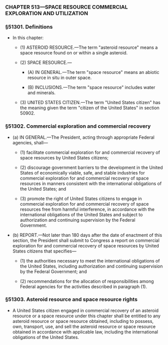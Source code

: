 ### **CHAPTER 513—SPACE RESOURCE COMMERCIAL EXPLORATION AND UTILIZATION**

### §51301. Definitions
* In this chapter:

  * (1) ASTEROID RESOURCE.—The term "asteroid resource" means a space resource found on or within a single asteroid.

  * (2) SPACE RESOURCE.—

    * (A) IN GENERAL.—The term "space resource" means an abiotic resource in situ in outer space.

    * (B) INCLUSIONS.—The term "space resource" includes water and minerals.


  * (3) UNITED STATES CITIZEN.—The term "United States citizen" has the meaning given the term "citizen of the United States" in section 50902.

### §51302. Commercial exploration and commercial recovery
* (a) IN GENERAL.—The President, acting through appropriate Federal agencies, shall—

  * (1) facilitate commercial exploration for and commercial recovery of space resources by United States citizens;

  * (2) discourage government barriers to the development in the United States of economically viable, safe, and stable industries for commercial exploration for and commercial recovery of space resources in manners consistent with the international obligations of the United States; and

  * (3) promote the right of United States citizens to engage in commercial exploration for and commercial recovery of space resources free from harmful interference, in accordance with the international obligations of the United States and subject to authorization and continuing supervision by the Federal Government.


* (b) REPORT.—Not later than 180 days after the date of enactment of this section, the President shall submit to Congress a report on commercial exploration for and commercial recovery of space resources by United States citizens that specifies—

  * (1) the authorities necessary to meet the international obligations of the United States, including authorization and continuing supervision by the Federal Government; and

  * (2) recommendations for the allocation of responsibilities among Federal agencies for the activities described in paragraph (1).

### §51303. Asteroid resource and space resource rights
* A United States citizen engaged in commercial recovery of an asteroid resource or a space resource under this chapter shall be entitled to any asteroid resource or space resource obtained, including to possess, own, transport, use, and sell the asteroid resource or space resource obtained in accordance with applicable law, including the international obligations of the United States.